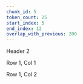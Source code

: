 ```yaml
---
chunk_id: 5
token_count: 25
start_index: 5
end_index: 12
overlap_with_previous: 200
---
```



Header 2

Row 1, Col 1

Row 1, Col 2


